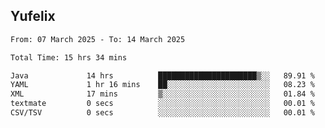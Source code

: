 ## Yufelix

<!--START_SECTION:waka-->

```txt
From: 07 March 2025 - To: 14 March 2025

Total Time: 15 hrs 34 mins

Java             14 hrs          ██████████████████████▒░░   89.91 %
YAML             1 hr 16 mins    ██░░░░░░░░░░░░░░░░░░░░░░░   08.23 %
XML              17 mins         ▒░░░░░░░░░░░░░░░░░░░░░░░░   01.84 %
textmate         0 secs          ░░░░░░░░░░░░░░░░░░░░░░░░░   00.01 %
CSV/TSV          0 secs          ░░░░░░░░░░░░░░░░░░░░░░░░░   00.01 %
```

<!--END_SECTION:waka-->

